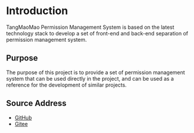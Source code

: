 # Introduction

TangMaoMao Permission Management System is based on the latest technology stack to develop a set of front-end and back-end separation of permission management system.

## Purpose

The purpose of this project is to provide a set of permission management system that can be used directly in the project, and can be used as a reference for the development of similar projects.

## Source Address

- [GitHub](https://github.com/tangllty/)
- [Gitee](https://gitee.com/tangllty/)
